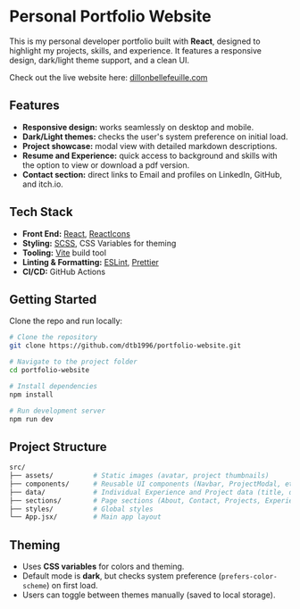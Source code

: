 # Personal Portfolio Website

This is my personal developer portfolio built with **React**, designed to highlight my projects, skills, and experience.
It features a responsive design, dark/light theme support, and a clean UI.

Check out the live website here: [dillonbellefeuille.com](https://dillonbellefeuille.com)

## Features

- **Responsive design:** works seamlessly on desktop and mobile.
- **Dark/Light themes:** checks the user's system preference on initial load.
- **Project showcase:** modal view with detailed markdown descriptions.
- **Resume and Experience:** quick access to background and skills with the option to view or download a pdf version.
- **Contact section:** direct links to Email and profiles on LinkedIn, GitHub, and itch.io.

## Tech Stack

- **Front End:** [React](https://react.dev/), [ReactIcons](https://github.com/react-icons/react-icons)
- **Styling:** [SCSS](https://sass-lang.com/), CSS Variables for theming
- **Tooling:** [Vite](https://vite.dev/) build tool
- **Linting & Formatting:** [ESLint](https://eslint.org/), [Prettier](https://prettier.io/)
- **CI/CD:** GitHub Actions

## Getting Started

Clone the repo and run locally:

```bash
# Clone the repository
git clone https://github.com/dtb1996/portfolio-website.git

# Navigate to the project folder
cd portfolio-website

# Install dependencies
npm install

# Run development server
npm run dev
```

## Project Structure

```bash
src/
├── assets/          # Static images (avatar, project thumbnails)
├── components/      # Reusable UI components (Navbar, ProjectModal, etc.)
├── data/            # Individual Experience and Project data (title, details, markdown, etc.)
├── sections/        # Page sections (About, Contact, Projects, Experience)
├── styles/          # Global styles
└── App.jsx/         # Main app layout
```

## Theming

- Uses **CSS variables** for colors and theming.
- Default mode is **dark**, but checks system preference (`prefers-color-scheme`) on first load.
- Users can toggle between themes manually (saved to local storage).
